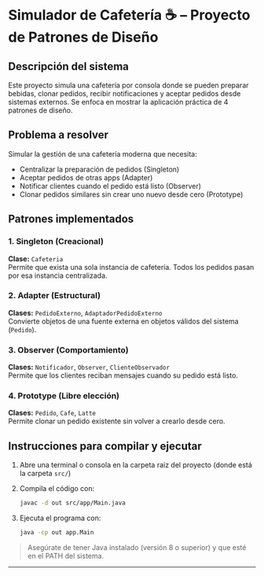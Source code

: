 # Simulador de Cafetería ☕ – Proyecto de Patrones de Diseño

## Descripción del sistema

Este proyecto simula una cafetería por consola donde se pueden preparar bebidas, clonar pedidos, recibir notificaciones y aceptar pedidos desde sistemas externos. Se enfoca en mostrar la aplicación práctica de 4 patrones de diseño.

## Problema a resolver

Simular la gestión de una cafetería moderna que necesita:
- Centralizar la preparación de pedidos (Singleton)
- Aceptar pedidos de otras apps (Adapter)
- Notificar clientes cuando el pedido está listo (Observer)
- Clonar pedidos similares sin crear uno nuevo desde cero (Prototype)

## Patrones implementados

### 1. Singleton (Creacional)
**Clase:** `Cafeteria`  
Permite que exista una sola instancia de cafetería. Todos los pedidos pasan por esa instancia centralizada.

### 2. Adapter (Estructural)
**Clases:** `PedidoExterno`, `AdaptadorPedidoExterno`  
Convierte objetos de una fuente externa en objetos válidos del sistema (`Pedido`).

### 3. Observer (Comportamiento)
**Clases:** `Notificador`, `Observer`, `ClienteObservador`  
Permite que los clientes reciban mensajes cuando su pedido está listo.

### 4. Prototype (Libre elección)
**Clases:** `Pedido`, `Cafe`, `Latte`  
Permite clonar un pedido existente sin volver a crearlo desde cero.

## Instrucciones para compilar y ejecutar

1. Abre una terminal o consola en la carpeta raíz del proyecto (donde está la carpeta `src/`)
2. Compila el código con:

   ```bash
   javac -d out src/app/Main.java
   ```

3. Ejecuta el programa con:

   ```bash
   java -cp out app.Main
   ```

> Asegúrate de tener Java instalado (versión 8 o superior) y que esté en el PATH del sistema.

---
